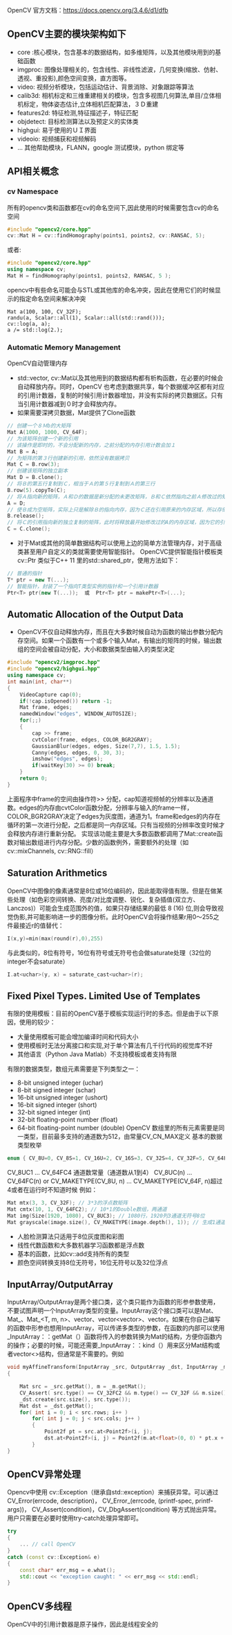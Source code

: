 OpenCV 官方文档：https://docs.opencv.org/3.4.6/d1/dfb
## OpenCV主要的模块架构如下
- core :核心模块，包含基本的数据结构，如多维矩阵，以及其他模块用到的基础函数
- imgproc: 图像处理相关的，包含线性、非线性滤波，几何变换(缩放、仿射、透视、重投影),颜色空间变换，直方图等。
- video: 视频分析模块，包括运动估计、背景消除、对象跟踪等算法
- calib3d: 相机标定和三维重建相关的模块，包含多视图几何算法,单目/立体相机标定，物体姿态估计,立体相机匹配算法，３Ｄ重建
- features2d: 特征检测,特征描述子，特征匹配
- objdetect: 目标检测算法以及预定义的实体类
- highgui: 易于使用的ＵＩ界面
- videoio: 视频捕获和视频解码
- ... 其他帮助模块，FLANN，google 测试模块，python 绑定等

## API相关概念
### cv Namespace
所有的opencv类和函数都在cv的命名空间下,因此使用的时候需要包含cv的命名空间
```C++
#include "opencv2/core.hpp"
cv::Mat H = cv::findHomography(points1, points2, cv::RANSAC, 5);
```
或者:
```C++
#include "opencv2/core.hpp"
using namespace cv;
Mat H = findHomography(points1, points2, RANSAC, 5 );
```
opencv中有些命名可能会与STL或其他库的命名冲突，因此在使用它们的时候显示的指定命名空间来解决冲突
```
Mat a(100, 100, CV_32F);
randu(a, Scalar::all(1), Scalar::all(std::rand()));
cv::log(a, a);
a /= std::log(2.);
```
### Automatic Memory Management
OpenCV自动管理内存
* std::vector, cv::Mat以及其他用到的数据结构都有析构函数，在必要的时候会自动释放内存。同时，OpenCV 也考虑到数据共享，每个数据缓冲区都有对应的引用计数器，复制的时候引用计数器增加，并没有实际的拷贝数据区。只有当引用计数器减到０时才会释放内存。
* 如果需要深拷贝数据，Mat提供了Clone函数
```C++
// 创建一个８Ｍb的大矩阵
Mat A(1000, 1000, CV_64F);
// 为该矩阵创建一个新的引用
// 该操作是即时的，不会分配新的内存，之前分配的内存引用计数会加１
Mat B = A;
// 为矩阵的第３行创建新的引用，依然没有数据拷贝
Mat C = B.row(3);
// 创建该矩阵的独立副本
Mat D = B.clone();
// 将Ｂ的第五行复制到Ｃ，相当于Ａ的第５行复制到Ａ的第三行
B.row(5).copyTo(C);
// 将Ａ指向新的矩阵，Ａ和Ｄ的数据是新分配的未更改矩阵，Ｂ和Ｃ依然指向之前Ａ修改过的矩阵
A = D;
// 使Ｂ成为空矩阵，实际上只是解除Ｂ的指向内存，因为Ｃ还在引用原来的内存区域，所以存储还不会释放
B.release();
// 将Ｃ的引用指向新的独立复制的矩阵，此时将释放最开始修改过的A的内存区域，因为它的引用计数为0
C = C.clone();
```
* 对于Mat或其他的简单数据结构可以使用上边的简单方法管理内存，对于高级类甚至用户自定义的类就需要使用智能指针。 OpenCVC提供智能指针模板类cv::Ptr 类似于C++ 11 里的std::shared_ptr，使用方法如下：
```C++
// 普通的指针
T* ptr = new T(...);
// 智能指针，封装了一个指向T类型实例的指针和一个引用计数器
Ptr<T> ptr(new T(...));  或  Ptr<T> ptr = makePtr<T>(...);
```
## Automatic Allocation of the Output Data
*  OpenCV不仅自动释放内存，而且在大多数时候自动为函数的输出参数分配内存空间。如果一个函数有一个或多个输入Mat，有输出的矩阵的时候，输出数组的空间会被自动分配，大小和数据类型由输入的类型决定
```C++
#include "opencv2/imgproc.hpp"
#include "opencv2/highgui.hpp"
using namespace cv;
int main(int, char**)
{
    VideoCapture cap(0);
    if(!cap.isOpened()) return -1;
    Mat frame, edges;
    namedWindow("edges", WINDOW_AUTOSIZE);
    for(;;)
    {
        cap >> frame;
        cvtColor(frame, edges, COLOR_BGR2GRAY);
        GaussianBlur(edges, edges, Size(7,7), 1.5, 1.5);
        Canny(edges, edges, 0, 30, 3);
        imshow("edges", edges);
        if(waitKey(30) >= 0) break;
    }
    return 0;
}
```
上面程序中frame的空间由操作符>> 分配，cap知道视频帧的分辨率以及通道数。edges的内存由cvtColor函数分配，分辨率与输入的frame一样，COLOR_BGR2GRAY决定了edges为灰度图，通道为1。frame和edges的内存在循环的第一次进行分配，之后都是同一内存区域。只有当视频的分辨率改变时候才会释放内存进行重新分配。
实现该功能主要是大多数函数都调用了Mat::create函数对输出数组进行内存分配。少数的函数例外，需要额外的处理（如 cv::mixChannels, cv::RNG::fill）
## Saturation Arithmetics
OpenCV中图像的像素通常是8位或16位编码的，因此能取得值有限。但是在做某些处理（如色彩空间转换、亮度/对比度调整、锐化、复杂插值(双立方、Lanczos)）可能会生成范围外的值，如果只存储结果的最低 8 (16) 位,则会导致视觉伪影,并可能影响进一步的图像分析。此时OpenCV会将操作结果r用0～255之件最接近r的值替代：
```C++
I(x,y)=min(max(round(r),0),255)
```
与此类似的，8位有符号，16位有符号或无符号也会做saturate处理（32位的integer不会saturate）
```C++
I.at<uchar>(y, x) = saturate_cast<uchar>(r);
```
## Fixed Pixel Types. Limited Use of Templates
有限的使用模板：目前的OpenCV基于模板实现运行时的多态。但是由于以下原因，使用的较少：
* 大量使用模板可能会增加编译时间和代码大小
* 使用模板时无法分离接口和实现,对于单个算法有几千行代码的视觉库不好
* 其他语言（Python Java Matlab）不支持模板或者支持有限

有限的数据类型，数组元素需要是下列类型之一：
* 8-bit unsigned integer (uchar)
* 8-bit signed integer (schar)
* 16-bit unsigned integer (ushort)
* 16-bit signed integer (short)
* 32-bit signed integer (int)
* 32-bit floating-point number (float)
* 64-bit floating-point number (double)
OpenCV 数组里的所有元素需要是同一类型，目前最多支持的通道数为512，由常量CV_CN_MAX定义
基本的数据类型枚举
```C++
enum { CV_8U=0, CV_8S=1, CV_16U=2, CV_16S=3, CV_32S=4, CV_32F=5, CV_64F=6 };
```
CV_8UC1 ... CV_64FC4 通道数常量（通道数从1到4）
CV_8UC(n) ... CV_64FC(n) or CV_MAKETYPE(CV_8U, n) ... CV_MAKETYPE(CV_64F, n)超过4或者在运行时不知道时候
例如：
```C++
Mat mtx(3, 3, CV_32F); // 3*3的浮点数矩阵
Mat cmtx(10, 1, CV_64FC2); // 10*1的Double数组，两通道
Mat img(Size(1920, 1080), CV_8UC3); // 1080行，1920列3通道无符号8位
Mat grayscale(image.size(), CV_MAKETYPE(image.depth(), 1)); // 生成1通道，和image大小一样的矩阵                                                       
```
* 人脸检测算法只适用于8位灰度图和彩图
* 线性代数函数和大多数机器学习函数都是浮点数
* 基本的函数，比如cv::add支持所有的类型
* 颜色空间转换支持8位无符号，16位无符号以及32位浮点
##   InputArray/OutputArray
InputArray/OutputArray是两个接口类，这个类只能作为函数的形参参数使用，不要试图声明一个InputArray类型的变量。InputArray这个接口类可以是Mat、Mat_<T>、Mat_<T, m, n>、vector<T>、vector<vector<T>>、vector<Mat>。如果在你自己编写的函数中形参也想用InputArray，可以传递多类型的参数，在函数的内部可以使用_InputArray：：getMat（）函数将传入的参数转换为Mat的结构，方便你函数内的操作；必要的时候，可能还需要_InputArray：：kind（）用来区分Mat结构或者vector<>结构，但通常是不需要的。例如
```C++
void myAffineTransform(InputArray _src, OutputArray _dst, InputArray _m)  
{  
  
    Mat src = _src.getMat(), m = _m.getMat();  
    CV_Assert( src.type() == CV_32FC2 && m.type() == CV_32F && m.size() == Size(3, 2) );  
    _dst.create(src.size(), src.type());  
    Mat dst = _dst.getMat();  
    for( int i = 0; i < src.rows; i++ )  
        for( int j = 0; j < src.cols; j++ )  
        {  
            Point2f pt = src.at<Point2f>(i, j);  
            dst.at<Point2f>(i, j) = Point2f(m.at<float>(0, 0) * pt.x +  m.at<float>(0, 1) *   pt.y + m.at<float>(0, 2);  
        }  
}
```
## OpenCV异常处理
Opencv中使用 cv::Exception（继承自std::exception）来捕获异常。可以通过 CV_Error(errcode, description)， CV_Error_(errcode, (printf-spec, printf-args))， CV_Assert(condition)，CV_DbgAssert(condition) 等方式抛出异常。用户只需要在必要时使用try-catch处理异常即可。
```C++
try
{
    ... // call OpenCV
}
catch (const cv::Exception& e)
{
    const char* err_msg = e.what();
    std::cout << "exception caught: " << err_msg << std::endl;
}
```
##  OpenCV多线程
OpenCV中的引用计数器是原子操作，因此是线程安全的
    
